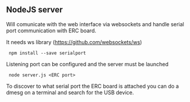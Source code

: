 NodeJS server
------------------------------------------------------

Will comunicate with the web interface via websockets
and handle serial port communication with ERC board.

It needs ws library (https://github.com/websockets/ws)
    
     npm install --save serialport
    
 Listening port can be configured and the server must be launched

     node server.js <ERC port>


To discover to what serial port the ERC board is attached you can do a dmesg
on a terminal and search for the USB device.
